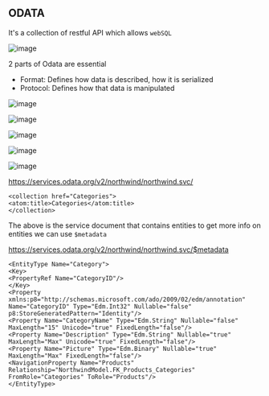 ## ODATA

It's a collection of restful API which allows ``webSQL``

![image](https://github.com/patelaryan7751/ODATA/assets/59426397/f3ed3240-8874-4150-aebe-66e9b91d4d5b)


2 parts of Odata are essential 
- Format: Defines how data is described, how it is serialized
- Protocol: Defines how that data is manipulated

![image](https://github.com/patelaryan7751/ODATA/assets/59426397/7a6d2770-b4c3-4f14-aa5b-c23c01cdc001)
 
![image](https://github.com/patelaryan7751/ODATA/assets/59426397/acc630d8-3919-4b24-b59d-9c7b566c5c85)

![image](https://github.com/patelaryan7751/ODATA/assets/59426397/18944bc3-a6db-441a-a3a7-ae7c7125659e)

![image](https://github.com/patelaryan7751/ODATA/assets/59426397/771761d1-9b08-4b92-8371-9645a2f06dbb)

![image](https://github.com/patelaryan7751/ODATA/assets/59426397/2e01c0f5-e001-4602-913f-84a061ea77c9)

https://services.odata.org/v2/northwind/northwind.svc/

```
<collection href="Categories">
<atom:title>Categories</atom:title>
</collection>
```

The above is the service document that contains entities to get more info on entities we can use ``$metadata``

https://services.odata.org/v2/northwind/northwind.svc/$metadata

```
<EntityType Name="Category">
<Key>
<PropertyRef Name="CategoryID"/>
</Key>
<Property xmlns:p8="http://schemas.microsoft.com/ado/2009/02/edm/annotation" Name="CategoryID" Type="Edm.Int32" Nullable="false" p8:StoreGeneratedPattern="Identity"/>
<Property Name="CategoryName" Type="Edm.String" Nullable="false" MaxLength="15" Unicode="true" FixedLength="false"/>
<Property Name="Description" Type="Edm.String" Nullable="true" MaxLength="Max" Unicode="true" FixedLength="false"/>
<Property Name="Picture" Type="Edm.Binary" Nullable="true" MaxLength="Max" FixedLength="false"/>
<NavigationProperty Name="Products" Relationship="NorthwindModel.FK_Products_Categories" FromRole="Categories" ToRole="Products"/>
</EntityType>
```
